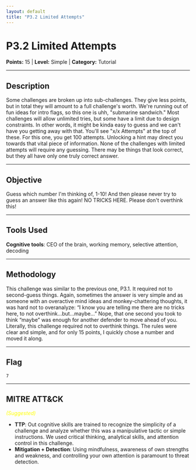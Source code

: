 ```yaml
---
layout: default
title: "P3.2 Limited Attempts"
---
```


# P3.2 Limited Attempts

**Points:** 15  | **Level:** Simple  | **Category:** Tutorial  

---

## Description
Some challenges are broken up into sub-challenges. They give less points, but in total they will amount to a full challenge's worth. We're running out of fun ideas for intro flags, so this one is uhh, "submarine sandwich." Most challenges will allow unlimited tries, but some have a limit due to design constraints. In other words, it might be kinda easy to guess and we can't have you getting away with that. You'll see "x/x Attempts" at the top of these. For this one, you get 100 attempts. Unlocking a hint may direct you towards that vital piece of information. None of the challenges with limited attempts will require any guessing. There may be things that look correct, but they all have only one truly correct answer.

---

## Objective
Guess which number I'm thinking of, 1-10! And then please never try to guess an answer like this again! NO TRICKS HERE. Please don't overthink this!

---

## Tools Used
**Cognitive tools**: CEO of the brain, working memory, selective attention, decoding  

---

## Methodology
This challenge was similar to the previous one, P3.1. It required not to second-guess things. Again, sometimes the answer is very simple and as someone with an overactive mind ideas and monkey-chattering thoughts, it was hard not to overanalyze: “I know you are telling me there are no tricks here, to not overthink…but…maybe…” Nope, that one second you took to think “maybe” was enough for another defender to move ahead of you. Literally, this challenge required not to overthink things. The rules were clear and simple, and for only 15 points, I quickly chose a number and moved it along.  

---

## Flag
`7`  

---

## MITRE ATT&CK
<span style="color:yellow; font-style:italic;">(Suggested)</span>
- **TTP**: Out cognitive skills are trained to recognize the simplicity of a challenge and analyze whether this was a manipulative tactic or simple instructions. We used critical thinking, analytical skills, and attention control in this challenge. 
- **Mitigation + Detection**: Using mindfulness, awareness of own strengths and weakness, and controlling your own attention is paramount to threat detection.   


